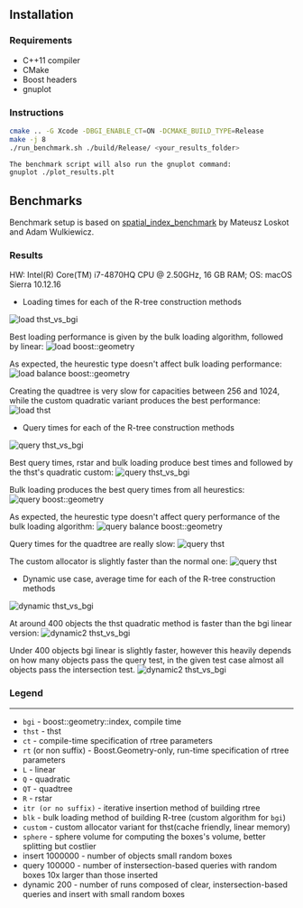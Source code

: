 
## Installation

### Requirements
* C++11 compiler
* CMake
* Boost headers 
* gnuplot

### Instructions

```bash
cmake .. -G Xcode -DBGI_ENABLE_CT=ON -DCMAKE_BUILD_TYPE=Release
make -j 8
./run_benchmark.sh ./build/Release/ <your_results_folder>

The benchmark script will also run the gnuplot command:
gnuplot ./plot_results.plt
```

## Benchmarks

Benchmark setup is based on [spatial_index_benchmark](https://github.com/mloskot/spatial_index_benchmark) by Mateusz Loskot and Adam Wulkiewicz.

### Results

HW: Intel(R) Core(TM) i7-4870HQ CPU @ 2.50GHz, 16 GB RAM; OS: macOS Sierra 10.12.16

* Loading times for each of the R-tree construction methods

![load thst_vs_bgi](results/benchmark_load_bgi_vs_thst.png)

Best loading performance is given by the bulk loading algorithm, followed by linear:
![load boost::geometry](results/bgi_benchmark_rtree_load_itr_vs_blk.png)

As expected, the heurestic type doesn't affect bulk loading performance:
![load balance boost::geometry](results/bgi_benchmark_rtree_load_blk_vs_balancing.png)

Creating the quadtree is very slow for capacities between 256 and 1024, while the custom quadratic variant produces the best performance:
![load thst](results/thst_benchmark_load_itr.png)

* Query times for each of the R-tree construction methods

![query thst_vs_bgi](results/benchmark_query_bgi_vs_thst.png)

Best query times, rstar and bulk loading produce best times and followed by the thst's quadratic custom:
![query thst_vs_bgi](results/benchmark_query_bgi_vs_thst_best.png)

Bulk loading produces the best query times from all heurestics:
![query boost::geometry](results/bgi_benchmark_rtree_query_itr_vs_blk.png)

As expected, the heurestic type doesn't affect query performance of the bulk loading algorithm:
![query balance boost::geometry](results/bgi_benchmark_rtree_query_blk_vs_balancing.png)

Query times for the quadtree are really slow:
![query thst](results/thst_benchmark_query_itr.png)

The custom allocator is slightly faster than the normal one:
![query thst](results/thst_benchmark_query_cst.png)

* Dynamic use case, average time for each of the R-tree construction methods

![dynamic thst_vs_bgi](results/benchmark_dynamic_bgi_vs_thst.png)

At around 400 objects the thst quadratic method is faster than the bgi linear version:
![dynamic2 thst_vs_bgi](results/benchmark_dynamic_small_bgi_vs_thst.png)

Under 400 objects bgi linear is slightly faster, however this heavily depends on how many objects pass the query test, in the given test case almost all objects pass the intersection test.
![dynamic2 thst_vs_bgi](results/benchmark_dynamic_small_bgi_vs_thst.png)

### Legend
------

* ```bgi``` - boost::geometry::index, compile time
* ```thst``` - thst
* ```ct``` - compile-time specification of rtree parameters
* ```rt``` (or non suffix) - Boost.Geometry-only, run-time specification of rtree parameters
* ```L``` - linear
* ```Q``` - quadratic
* ```QT``` - quadtree
* ```R``` - rstar
* ```itr (or no suffix)```  - iterative insertion method of building rtree
* ```blk```  - bulk loading method of building R-tree (custom algorithm for ```bgi```)
* ```custom``` - custom allocator variant for thst(cache friendly, linear memory)
* ```sphere``` - sphere volume for computing the boxes's volume, better splitting but costlier
* insert 1000000 - number of objects small random boxes
* query   100000 - number of instersection-based queries with random boxes 10x larger than those inserted
* dynamic 200 - number of runs composed of clear, instersection-based queries and insert with small random boxes
